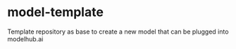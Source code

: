 # model-template
Template repository as base to create a new model that can be plugged into modelhub.ai
